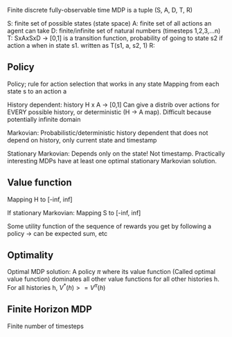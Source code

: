 
Finite discrete fully-observable time MDP is a tuple (S, A, D, T, R)

S: finite set of possible states (state space)
A: finite set of all actions an agent can take
D: finite/infinite set of natural numbers (timesteps 1,2,3,...n)
T: SxAxSxD -> [0,1] is a transition function, probability of going to state s2 if action a when in state s1. written as T(s1, a, s2, 1)
R:

## Policy

Policy; rule for action selection that works in any state
Mapping from each state s to an action a

History dependent: history H x A -> [0,1] Can give a distrib over actions for EVERY possible history, or deterministic (H -> A map). Difficult because potentially infinite domain

Markovian: Probabilistic/deterministic history dependent that does not depend on history, only current state and timestamp

Stationary Markovian: Depends only on the state! Not timestamp. Practically interesting MDPs have at least one optimal stationary Markovian solution.

## Value function

Mapping H to [-inf, inf]

If stationary Markovian: Mapping S to [-inf, inf]

Some utility function of the sequence of rewards you get by following a policy -> can be expected sum, etc

## Optimality

Optimal MDP solution: A policy $\pi$ where its value function (Called optimal value function) dominates all other value functions for all other histories h. For all histories h, $V^{*}(h) >= V^{\pi}(h)$

## Finite Horizon MDP

Finite number of timesteps

